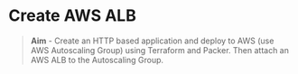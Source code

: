 # Create AWS ALB

> **Aim** - Create an HTTP based application and deploy to AWS (use AWS Autoscaling Group) using Terraform and Packer. Then attach an AWS ALB to the Autoscaling Group.
